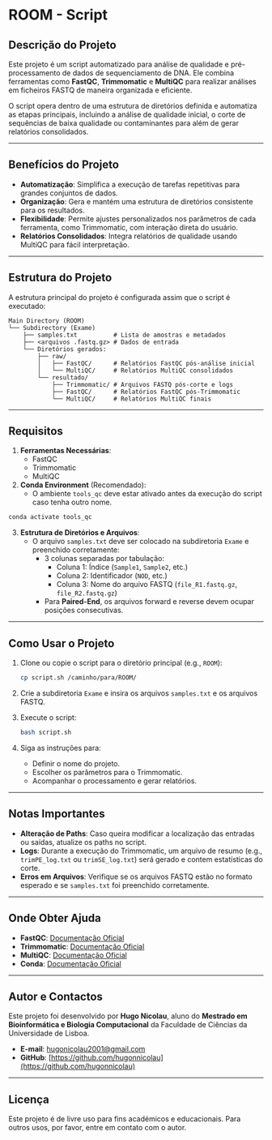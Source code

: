 # ROOM - Script

## Descrição do Projeto

Este projeto é um script automatizado para análise de qualidade e pré-processamento de dados de sequenciamento de DNA. Ele combina ferramentas como **FastQC**, **Trimmomatic** e **MultiQC** para realizar análises em ficheiros FASTQ de maneira organizada e eficiente.

O script opera dentro de uma estrutura de diretórios definida e automatiza as etapas principais, incluindo a análise de qualidade inicial, o corte de sequências de baixa qualidade ou contaminantes para além de gerar relatórios consolidados.

---

## Benefícios do Projeto

- **Automatização**: Simplifica a execução de tarefas repetitivas para grandes conjuntos de dados.
- **Organização**: Gera e mantém uma estrutura de diretórios consistente para os resultados.
- **Flexibilidade**: Permite ajustes personalizados nos parâmetros de cada ferramenta, como Trimmomatic, com interação direta do usuário.
- **Relatórios Consolidados**: Integra relatórios de qualidade usando MultiQC para fácil interpretação.

---

## Estrutura do Projeto

A estrutura principal do projeto é configurada assim que o script é executado:

```
Main Directory (ROOM)
└── Subdirectory (Exame)
    ├── samples.txt          # Lista de amostras e metadados
    ├── <arquivos .fastq.gz> # Dados de entrada
    └── Diretórios gerados:
        ├── raw/
        │   ├── FastQC/      # Relatórios FastQC pós-análise inicial
        │   └── MultiQC/     # Relatórios MultiQC consolidados
        └── resultado/
            ├── Trimmomatic/ # Arquivos FASTQ pós-corte e logs
            ├── FastQC/      # Relatórios FastQC pós-Trimmomatic
            └── MultiQC/     # Relatórios MultiQC finais
```

---

## Requisitos

1. **Ferramentas Necessárias**:
   - FastQC
   - Trimmomatic
   - MultiQC
2. **Conda Environment** (Recomendado):
   - O ambiente `tools_qc` deve estar ativado antes da execução do script caso tenha outro nome.

```bash
conda activate tools_qc
```

3. **Estrutura de Diretórios e Arquivos**:
   - O arquivo `samples.txt` deve ser colocado na subdiretoria `Exame` e preenchido corretamente:
     - 3 colunas separadas por tabulação:
       - Coluna 1: Índice (`Sample1`, `Sample2`, etc.)
       - Coluna 2: Identificador (`NOD`, etc.)
       - Coluna 3: Nome do arquivo FASTQ (`file_R1.fastq.gz`, `file_R2.fastq.gz`)
     - Para **Paired-End**, os arquivos forward e reverse devem ocupar posições consecutivas.

---

## Como Usar o Projeto

1. Clone ou copie o script para o diretório principal (e.g., `ROOM`):
   ```bash
   cp script.sh /caminho/para/ROOM/
   ```

2. Crie a subdiretoria `Exame` e insira os arquivos `samples.txt` e os arquivos FASTQ.

3. Execute o script:
   ```bash
   bash script.sh
   ```

4. Siga as instruções para:
   - Definir o nome do projeto.
   - Escolher os parâmetros para o Trimmomatic.
   - Acompanhar o processamento e gerar relatórios.

---

## Notas Importantes

- **Alteração de Paths**: Caso queira modificar a localização das entradas ou saídas, atualize os paths no script. 
- **Logs**: Durante a execução do Trimmomatic, um arquivo de resumo (e.g., `trimPE_log.txt` ou `trimSE_log.txt`) será gerado e contem estatísticas do corte.
- **Erros em Arquivos**: Verifique se os arquivos FASTQ estão no formato esperado e se `samples.txt` foi preenchido corretamente.

---

## Onde Obter Ajuda

- **FastQC**: [Documentação Oficial](https://github.com/s-andrews/FastQC)
- **Trimmomatic**: [Documentação Oficial](https://github.com/timflutre/trimmomatic)
- **MultiQC**: [Documentação Oficial](https://multiqc.info/)
- **Conda**: [Documentação Oficial](https://docs.conda.io/projects/conda/en/latest/user-guide/tasks/manage-environments.html)

---

## Autor e Contactos

Este projeto foi desenvolvido por **Hugo Nicolau**, aluno do **Mestrado em Bioinformática e Biologia Computacional** da Faculdade de Ciências da Universidade de Lisboa.

- **E-mail**: hugonicolau2001@gmail.com
- **GitHub**: [https://github.com/hugonnicolau](https://github.com/hugonnicolau)

---

## Licença

Este projeto é de livre uso para fins académicos e educacionais. Para outros usos, por favor, entre em contato com o autor.
